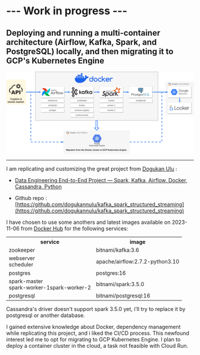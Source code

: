 #  --- Work in progress ---

## Deploying and running a multi-container architecture (Airflow, Kafka, Spark, and PostgreSQL) locally, and then migrating it to GCP's Kubernetes Engine

![project diagram](./img/diagram_cryptos_png.png)

<hr>


I am replicating and customizing the great project from [Dogukan Ulu](https://dogukanulu.dev/) :

* [Data Engineering End-to-End Project — Spark, Kafka, Airflow, Docker, Cassandra, Python](https://medium.com/@dogukannulu/data-engineering-end-to-end-project-1-7a7be2a3671)

* Github repo : [https://github.com/dogukannulu/kafka_spark_structured_streaming](https://github.com/dogukannulu/kafka_spark_structured_streaming)

I have chosen to use some anothers and latest images available on 2023-11-06 from [Docker Hub](https://hub.docker.com/) for the following services:

<table>
<tr><th>service</th><th>image</th></tr>
<tr><td>zookeeper</td><td>bitnami/kafka:3.6</td></tr>
<tr><td>webserver<br>scheduler</td><td>apache/airflow:2.7.2-python3.10</td></tr>
<tr><td>postgres</td><td>postgres:16</td></tr>
<tr><td>spark-master<br>spark-worker-1<bt>spark-worker-2</td><td>bitnami/spark:3.5.0</td></tr>
<tr><td>postgresql</td><td>bitnami/postgresql:16</td></tr>
</table>


Cassandra's driver doesn't support spark 3.5.0 yet, i'll try to replace it by postgresql or another database.

I gained extensive knowledge about Docker, dependency management while replicating this project, and i liked the CI/CD process. This newfound interest led me to opt for migrating to GCP Kubernetes Engine. I plan to deploy a container cluster in the cloud, a task not feasible with Cloud Run.


